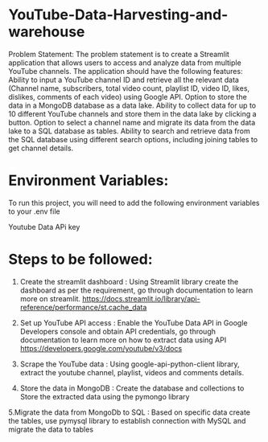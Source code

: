 # YouTube-Data-Harvesting-and-warehouse

Problem Statement: The problem statement is to create a Streamlit application that allows users to access and analyze data from multiple YouTube channels. The application should have the following features: Ability to input a YouTube channel ID and retrieve all the relevant data (Channel name, subscribers, total video count, playlist ID, video ID, likes, dislikes, comments of each video) using Google API. Option to store the data in a MongoDB database as a data lake. Ability to collect data for up to 10 different YouTube channels and store them in the data lake by clicking a button. Option to select a channel name and migrate its data from the data lake to a SQL database as tables. Ability to search and retrieve data from the SQL database using different search options, including joining tables to get channel details.

# Environment Variables:

To run this project, you will need to add the following environment variables to your .env file

Youtube Data APi key

# Steps to be followed:

1. Create the streamlit dashboard : Using Streamlit library create the dashboard as per the requirement, go through documentation to learn more on streamlit. https://docs.streamlit.io/library/api-reference/performance/st.cache_data

2. Set up YouTube API access : Enable the YouTube Data API in Google Developers console and obtain API credentials, go through documentation to learn more on how to extract data using API https://developers.google.com/youtube/v3/docs

3. Scrape the YouTube data : Using google-api-python-client library, extract the youtube channel, playlist, videos and comments details.

4. Store the data in MongoDB : Create the database and collections to Store the extracted data using the pymongo library

 5.Migrate the data from MongoDb to SQL : Based on specific data create the tables, use pymysql library to establish connection with MySQL and migrate the data to tables
